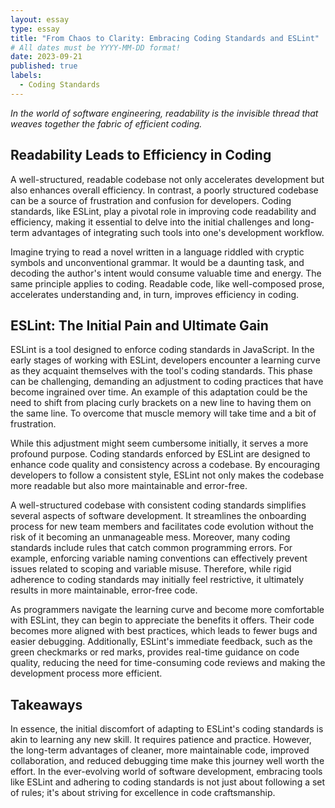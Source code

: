 ```yaml
---
layout: essay
type: essay
title: "From Chaos to Clarity: Embracing Coding Standards and ESLint"
# All dates must be YYYY-MM-DD format!
date: 2023-09-21
published: true
labels:
  - Coding Standards
---
```


*In the world of software engineering, readability is the invisible thread that weaves together the fabric of efficient coding.* 

## Readability Leads to Efficiency in Coding

A well-structured, readable codebase not only accelerates development but also enhances overall efficiency. In contrast, a poorly structured codebase can be a source of frustration and confusion for developers. Coding standards, like ESLint, play a pivotal role in improving code readability and efficiency, making it essential to delve into the initial challenges and long-term advantages of integrating such tools into one's development workflow.

Imagine trying to read a novel written in a language riddled with cryptic symbols and unconventional grammar. It would be a daunting task, and decoding the author's intent would consume valuable time and energy. The same principle applies to coding. Readable code, like well-composed prose, accelerates understanding and, in turn, improves efficiency in coding.

## ESLint: The Initial Pain and Ultimate Gain

ESLint is a tool designed to enforce coding standards in JavaScript. In the early stages of working with ESLint, developers encounter a learning curve as they acquaint themselves with the tool's coding standards. This phase can be challenging, demanding an adjustment to coding practices that have become ingrained over time. An example of this adaptation could be the need to shift from placing curly brackets on a new line to having them on the same line. To overcome that muscle memory will take time and a bit of frustration.

While this adjustment might seem cumbersome initially, it serves a more profound purpose. Coding standards enforced by ESLint are designed to enhance code quality and consistency across a codebase. By encouraging developers to follow a consistent style, ESLint not only makes the codebase more readable but also more maintainable and error-free.

A well-structured codebase with consistent coding standards simplifies several aspects of software development. It streamlines the onboarding process for new team members and facilitates code evolution without the risk of it becoming an unmanageable mess. Moreover, many coding standards include rules that catch common programming errors. For example, enforcing variable naming conventions can effectively prevent issues related to scoping and variable misuse. Therefore, while rigid adherence to coding standards may initially feel restrictive, it ultimately results in more maintainable, error-free code.

As programmers navigate the learning curve and become more comfortable with ESLint, they can begin to appreciate the benefits it offers. Their code becomes more aligned with best practices, which leads to fewer bugs and easier debugging. Additionally, ESLint's immediate feedback, such as the green checkmarks or red marks, provides real-time guidance on code quality, reducing the need for time-consuming code reviews and making the development process more efficient.

## Takeaways

In essence, the initial discomfort of adapting to ESLint's coding standards is akin to learning any new skill. It requires patience and practice. However, the long-term advantages of cleaner, more maintainable code, improved collaboration, and reduced debugging time make this journey well worth the effort. In the ever-evolving world of software development, embracing tools like ESLint and adhering to coding standards is not just about following a set of rules; it's about striving for excellence in code craftsmanship.
